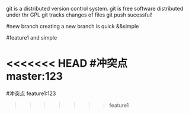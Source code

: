 git is a distributed version control system.
git is free software distributed under thr GPL
git tracks changes of files 
git push sucessful!

#new branch
creating a new branch is quick &&simple

#feature1
and simple

<<<<<<< HEAD
#冲突点 <br>
master:123
=======
#冲突点
feature1:123
>>>>>>> feature1
